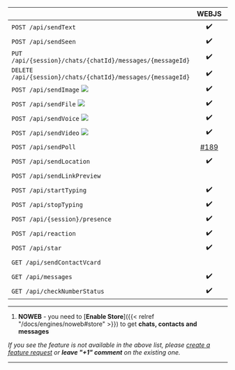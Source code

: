 |                                                             |                         WEBJS                          | NOWEB |
|-------------------------------------------------------------|:------------------------------------------------------:|:-----:|
| `POST /api/sendText`                                        |                           ✔️                           |  ✔️   |
| `POST /api/sendSeen`                                        |                           ✔️                           |  ✔️   |
| `PUT /api/{session}/chats/{chatId}/messages/{messageId}`    |                           ✔️                           |  ✔️   |
| `DELETE /api/{session}/chats/{chatId}/messages/{messageId}` |                           ✔️                           |  ✔️   |
| `POST /api/sendImage` ![](/images/versions/plus.png)        |                           ✔️                           |  ✔️   |
| `POST /api/sendFile` ![](/images/versions/plus.png)         |                           ✔️                           |  ✔️   |
| `POST /api/sendVoice` ![](/images/versions/plus.png)        |                           ✔️                           |  ✔️   |
| `POST /api/sendVideo` ![](/images/versions/plus.png)        |                           ✔️                           |  ✔️   |
| `POST /api/sendPoll`                                        | [#189](https://github.com/devlikeapro/waha/issues/189) |  ✔️   |
| `POST /api/sendLocation`                                    |                           ✔️                           |  ✔️   |
| `POST /api/sendLinkPreview`                                 |                                                        |  ✔️   |
| `POST /api/startTyping`                                     |                           ✔️                           |  ✔️   |
| `POST /api/stopTyping`                                      |                           ✔️                           |  ✔️   |
| `POST /api/{session}/presence`                              |                           ✔️                           |  ✔️   |
| `POST /api/reaction`                                        |                           ✔️                           |  ✔️   |
| `POST /api/star`                                            |                           ✔️                           |  ✔️   |
| `GET /api/sendContactVcard`                                 |                                                        |  ✔️   |
| `GET /api/messages`                                         |                           ✔️                           |  ✔️¹  |
| `GET /api/checkNumberStatus`                                |                           ✔️                           |  ✔️   |

****
1. **NOWEB** - you need to [**Enable Store**]({{< relref "/docs/engines/noweb#store" >}}) to get **chats, contacts and messages**

_If you see the feature is not available in the above list, please [create a feature request](https://github.com/devlikeapro/waha/issues/new/choose) or **leave "+1" comment** on the existing one._
****
